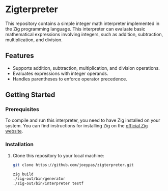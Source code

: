 # Zigterpreter

This repository contains a simple integer math interpreter implemented in the Zig programming language. This interpreter can evaluate basic mathematical expressions involving integers, such as addition, subtraction, multiplication, and division.

## Features

- Supports addition, subtraction, multiplication, and division operations.
- Evaluates expressions with integer operands.
- Handles parentheses to enforce operator precedence.

## Getting Started

### Prerequisites

To compile and run this interpreter, you need to have Zig installed on your system. You can find instructions for installing Zig on the [official Zig website](https://ziglang.org/).

### Installation

1. Clone this repository to your local machine:

   ```bash
   git clone https://github.com/joeypas/zigterpreter.git

   zig build
   ./zig-out/bin/generator
   ./zig-out/bin/interpreter testf
